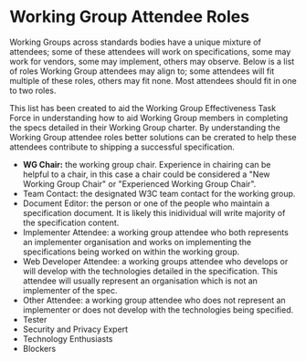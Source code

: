 # Working Group Attendee Roles
Working Groups across standards bodies have a unique mixture of attendees; some of these attendees will work on specifications, some may work for vendors, some may implement, others may observe. Below is a list of roles Working Group attendees may align to; some attendees will fit multiple of these roles, others may fit none. Most attendees should fit in one to two roles.

This list has been created to aid the Working Group Effectiveness Task Force in understanding how to aid Working Group members in completing the specs detailed in their Working Group charter. By understanding the Working Group attendee roles better solutions can be crerated to help these attendees contribute to shipping a successful specification.

* __WG Chair:__ the working group chair. Experience in chairing can be helpful to a chair, in this case a chair could be considered a "New Working Group Chair" or "Experienced Working Group Chair".
* Team Contact: the designated W3C team contact for the working group.
* Document Editor: the person or one of the people who maintain a specification document. It is likely this inidividual will write majority of the specification content.
* Implementer Attendee: a working group attendee who both represents an implementer organisation and works on implementing the specifications being worked on within the working group.
* Web Developer Attendee: a working groups attendee who develops or will develop with the technologies detailed in the specification. This attendee will usually represent an organisation which is not an implementer of the spec.
* Other Attendee: a working group attendee who does not represent an implementer or does not develop with the technologies being specified.
* Tester
* Security and Privacy Expert
* Technology Enthusiasts
* Blockers
